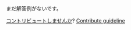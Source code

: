 
まだ解答例がないです。

[コントリビュートしませんか](https://github.com/BFEdev/BFE.dev-solutions/blob/main/quiz/array-i_ja.md)?  [Contribute guideline](https://github.com/BFEdev/BFE.dev-solutions#how-to-contribute)
